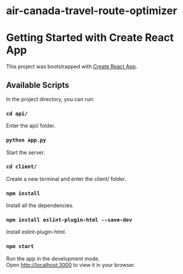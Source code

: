 # air-canada-travel-route-optimizer

# Getting Started with Create React App

This project was bootstrapped with [Create React App](https://github.com/facebook/create-react-app).

## Available Scripts

In the project directory, you can run:

### `cd api/`

Enter the api/ folder.

### `python app.py`

Start the server.

### `cd client/`

Create a new terminal and enter the client/ folder.

### `npm install`

Install all the dependencies.

### `npm install eslint-plugin-html --save-dev`

Install eslint-plugin-html.

### `npm start`

Run the app in the development mode.\
Open [http://localhost:3000](http://localhost:3000) to view it in your browser.

